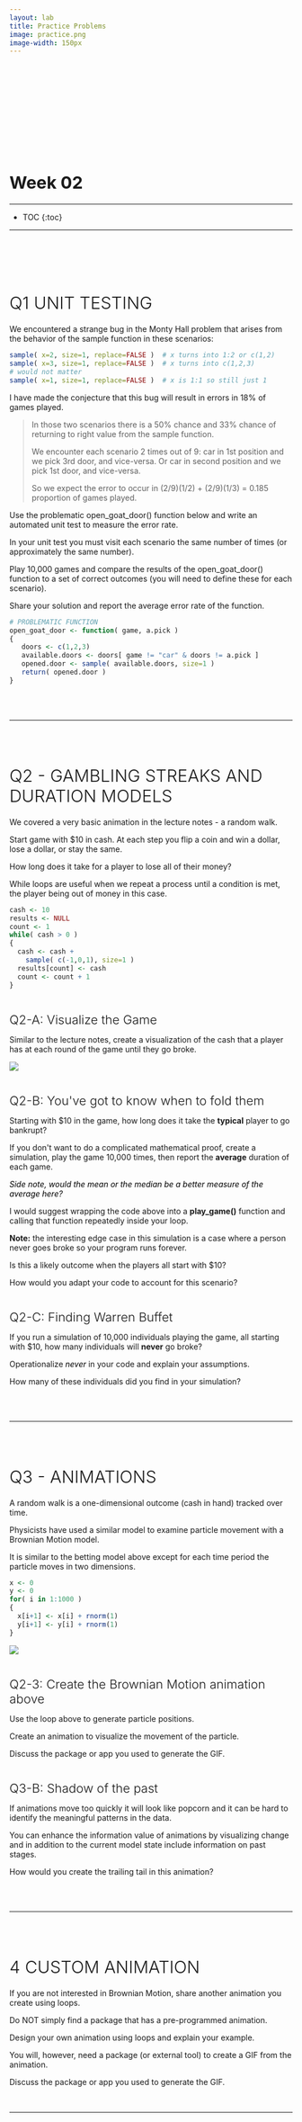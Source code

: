 ```yaml
---
layout: lab
title: Practice Problems 
image: practice.png
image-width: 150px
---
```


<div class = "uk-container uk-container-small">

<br>
<br>


# Week 02

-----------------------

* TOC
{:toc}

-----------------------

<br>
  
## Q1 UNIT TESTING

We encountered a strange bug in the Monty Hall problem that arises from the behavior of the sample function in these scenarios: 
  
```r
sample( x=2, size=1, replace=FALSE )  # x turns into 1:2 or c(1,2)
sample( x=3, size=1, replace=FALSE )  # x turns into c(1,2,3)
# would not matter
sample( x=1, size=1, replace=FALSE )  # x is 1:1 so still just 1  
```
  
I have made the conjecture that this bug will result in errors in 18% of games played. 
  
> In those two scenarios there is a 50% chance and 33% chance of returning to right value from the sample function.
> 
> We encounter each scenario 2 times out of 9: car in 1st position and we pick 3rd door, and vice-versa. Or car in second position and we pick 1st door, and vice-versa.
> 
> So we expect the error to occur in (2/9)(1/2) + (2/9)(1/3) = 0.185 proportion of games played. 

Use the problematic open_goat_door() function below and write an automated unit test to measure the error rate. 
  
In your unit test you must visit each scenario the same number of times (or approximately the same number). 

Play 10,000 games and compare the results of the open_goat_door() function to a set of correct outcomes (you will need to define these for each scenario). 
  
Share your solution and report the average error rate of the function. 
  
```r
# PROBLEMATIC FUNCTION 
open_goat_door <- function( game, a.pick )
{
   doors <- c(1,2,3)
   available.doors <- doors[ game != "car" & doors != a.pick ] 
   opened.door <- sample( available.doors, size=1 )
   return( opened.door ) 
}
```
  
<br>
<br>
<hr>
  
  
  
  
## Q2 - GAMBLING STREAKS AND DURATION MODELS

We covered a very basic animation in the lecture notes - a random walk. 

Start game with $10 in cash. At each step you flip a coin and win a dollar, lose a dollar, or stay the same. 

How long does it take for a player to lose all of their money?

While loops are useful when we repeat a process until a condition is met, the player being out of money in this case. 

```r
cash <- 10  
results <- NULL
count <- 1  
while( cash > 0 )
{
  cash <- cash +   
    sample( c(-1,0,1), size=1 )  
  results[count] <- cash  
  count <- count + 1  
}
```


### Q2-A: Visualize the Game

Similar to the lecture notes, create a visualization of the cash that a player has at each round of the game until they go broke. 

![](https://watts-college.github.io/cpp-527-fall-2021/lectures/p-02-loops_files/figure-html/unnamed-chunk-32-1.png)
           
### Q2-B: You've got to know when to fold them

Starting with $10 in the game, how long does it take the **typical** player to go bankrupt? 

If you don't want to do a complicated mathematical proof,  create a simulation, play the game 10,000 times, then report the **average** duration of each game.

*Side note, would the mean or the median be a better measure of the average here?*

I would suggest wrapping the code above into a **play_game()** function and calling that function repeatedly inside your loop. 

**Note:** the interesting edge case in this simulation is a case where a person never goes broke so your program runs forever. 

Is this a likely outcome when the players all start with $10? 

How would you adapt your code to account for this scenario? 



### Q2-C: Finding Warren Buffet

If you run a simulation of 10,000 individuals playing the game, all starting with $10, how many individuals will **never** go broke? 

Operationalize *never* in your code and explain your assumptions. 

How many of these individuals did you find in your simulation? 

<br>
<br>
<hr>


  
  
  
## Q3 - ANIMATIONS

A random walk is a one-dimensional outcome (cash in hand) tracked over time. 

Physicists have used a similar model to examine particle movement with a Brownian Motion model. 

It is similar to the betting model above except for each time period the particle moves in two dimensions. 

```r
x <- 0  
y <- 0 
for( i in 1:1000 )
{
  x[i+1] <- x[i] + rnorm(1)
  y[i+1] <- y[i] + rnorm(1)
}
```

![](https://raw.githubusercontent.com/DS4PS/cpp-527-spr-2020/master/lectures/gifs/brownian_motion.gif)



### Q2-3: Create the Brownian Motion animation above

Use the loop above to generate particle positions. 

Create an animation to visualize the movement of the particle.

Discuss the package or app you used to generate the GIF. 

### Q3-B: Shadow of the past

If animations move too quickly it will look like popcorn and it can be hard to identify the meaningful patterns in the data. 

You can enhance the information value of animations by visualizing change and in addition to the current model state include information on past stages. 

How would you create the trailing tail in this animation? 

<br>
<br>
<hr>
  
  
  
  
## 4 CUSTOM ANIMATION

If you are not interested in Brownian Motion, share another animation you create using loops. 
            
Do NOT simply find a package that has a pre-programmed animation. 
            
Design your own animation using loops and explain your example. 

You will, however, need a package (or external tool) to create a GIF from the animation. 

Discuss the package or app you used to generate the GIF.

<br>
<hr>
<br>
<br>

</div>
 
<style>
em {
    color: black;
} 
  
h1{
  font-size:calc(2em + 0.25vw) !important;
  margin-top:160px !important;
  margin-bottom:20px;
  } 
  
h2{
  font-size:calc(2em + 0.25vw) !important;
  font-weight:300;
  margin-top:80px !important;
  margin-bottom:20px;
  } 

h3{
  font-size:calc(1.4em + 0.25vw);
  font-weight:300;
  margin-top:40px !important;
  margin-bottom:10px;} 
   

ul a:hover {
  color: #337ab7;
  text-decoration: none;
  font-weight: normal;
} 

#markdown-toc ul {
  font-size:calc(0.85em + 0.25vw);
  line-height:1.2;
  font-weight: bold;
} 
#markdown-toc ul li {
  list-style-type: disc !important;
  font-size:calc(0.65em + 0.25vw);
  line-height:1.2;
  margin-left: 20px;
}  
#markdown-toc a {
  color: black;
  font-size:calc(0.65em + 0.25vw);
  line-height:1.2;
  font-weight: normal;
}  
#markdown-toc a:hover {
    color: black;
    text-decoration: none;
    font-weight: bold;
}

</style>
